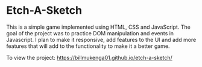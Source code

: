 # Etch-A-Sketch

This is a simple game implemented using HTML, CSS and JavaScript.
The goal of the project was to practice DOM manipulation and events in Javascript. I plan to make it responsive, add features to the UI and add more features that will add to the functionality to make it a better game.

To view the project: https://billmukenga01.github.io/etch-a-sketch/


